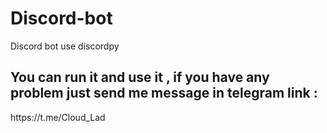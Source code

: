 # Discord-bot
Discord bot use discordpy

<h2>You can run it and use it , if you  have any problem just send me message in telegram link :</h2>
<p>https://t.me/Cloud_Lad</p>
